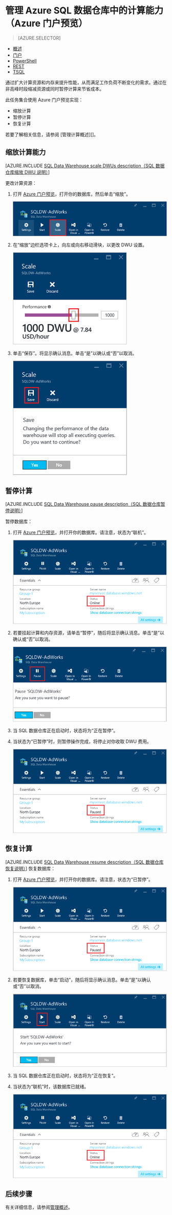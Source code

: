 <properties
   pageTitle="管理 Azure SQL 数据仓库中的计算能力（Azure 门户预览）| Azure"
   description="用于管理计算能力的 Azure 门户预览任务。通过调整 DWU 缩放计算资源。或者，暂停和恢复计算资源来节省成本。"
   services="sql-data-warehouse"
   documentationCenter="NA"
   authors="barbkess"
   manager="barbkess"
   editor=""/>

<tags
   ms.service="sql-data-warehouse"
   ms.date="06/01/2016"
   wacn.date=""/>

# 管理 Azure SQL 数据仓库中的计算能力（Azure 门户预览）

> [AZURE.SELECTOR]
- [概述](/documentation/articles/sql-data-warehouse-overview-manage-compute/)
- [门户](/documentation/articles/sql-data-warehouse-manage-compute-portal/)
- [PowerShell](/documentation/articles/sql-data-warehouse-manage-compute-powershell/)
- [REST](/documentation/articles/sql-data-warehouse-manage-compute-rest-api/)
- [TSQL](/documentation/articles/sql-data-warehouse-manage-compute-tsql/)


通过扩大计算资源和内存来提升性能，从而满足工作负荷不断变化的需求。通过在非高峰时段缩减资源或同时暂停计算来节省成本。

此任务集合使用 Azure 门户预览实现：

- 缩放计算
- 暂停计算
- 恢复计算

若要了解相关信息，请参阅 [管理计算概述][]。

<a name="scale-performance-bk"></a>
<a name="scale-compute-bk"></a>

## 缩放计算能力

[AZURE.INCLUDE [SQL Data Warehouse scale DWUs description（SQL 数据仓库缩放 DWU 说明）](../../includes/sql-data-warehouse-scale-dwus-description.md)]

更改计算资源：

1. 打开 [Azure 门户预览][]，打开你的数据库，然后单击“缩放”。

    ![单击“缩放”][1]

1. 在“缩放”边栏选项卡上，向左或向右移动滑块，以更改 DWU 设置。

    ![移动滑块][2]

1. 单击“保存”。将显示确认消息。单击“是”以确认或“否”以取消。

    ![点击“保存”(Save)][3]

<a name="pause-compute-bk"></a>

## 暂停计算

[AZURE.INCLUDE [SQL Data Warehouse pause description（SQL 数据仓库暂停说明）](../../includes/sql-data-warehouse-pause-description.md)]

暂停数据库：

1. 打开 [Azure 门户预览][]，并打开你的数据库。请注意，状态为“联机”。

    ![联机状态][6]

1. 若要挂起计算和内存资源，请单击“暂停”，随后将显示确认消息。单击“是”以确认或“否”以取消。

    ![确认暂停][7]

1. 当 SQL 数据仓库正在启动时，状态将为“正在暂停”。
2. 当状态为“已暂停”时，则暂停操作完成，将停止对你收取 DWU 费用。

    ![暂停状态][4]

<a name="resume-compute-bk"></a>

## 恢复计算

[AZURE.INCLUDE [SQL Data Warehouse resume description（SQL 数据仓库恢复说明）](../../includes/sql-data-warehouse-resume-description.md)] 恢复数据库：

1. 打开 [Azure 门户预览][]，并打开你的数据库。请注意，状态为“已暂停”。

    ![暂停数据库][4]

1. 若要恢复数据库，单击“启动”，随后将显示确认消息。单击“是”以确认或“否”以取消。

    ![确认恢复][5]

1. 当 SQL 数据仓库正在启动时，状态将为“正在恢复”。
2. 当状态为“联机”时，该数据库已就绪。

    ![联机状态][6]

<a name="next-steps-bk"></a>

## 后续步骤
有关详细信息，请参阅[管理概述][]。

<!--Image references-->
[1]: ./media/sql-data-warehouse-manage-compute-portal/click-scale.png
[2]: ./media/sql-data-warehouse-manage-compute-portal/move-slider.png
[3]: ./media/sql-data-warehouse-manage-compute-portal/click-save.png
[4]: ./media/sql-data-warehouse-manage-compute-portal/resume-database.png
[5]: ./media/sql-data-warehouse-manage-compute-portal/resume-confirm.png
[6]: ./media/sql-data-warehouse-manage-compute-portal/pause-database.png
[7]: ./media/sql-data-warehouse-manage-compute-portal/pause-confirm.png

<!--Article references-->
[管理概述]: /documentation/articles/sql-data-warehouse-overview-manage/
[Manage compute power overview]: /documentation/articles/sql-data-warehouse-overview-manage-compute/

<!--MSDN references-->


<!--Other Web references-->

[Azure 门户预览]: http://portal.azure.cn/

<!---HONumber=Mooncake_0808_2016-->